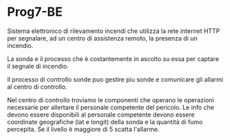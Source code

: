 # Prog7-BE

Sistema elettronico di rilevamento incendi che utilizza la rete internet HTTP per segnalare, ad un centro di assistenza remoto, la presenza di un incendio.

La sonda e il processo che è costantemente in ascolto su essa per captare il segnale di incendio.

Il processo di controllo sonde puo gestire piu sonde e comunicare gli allarmi al centro di controllo.

Nel centro di controllo troviamo le componenti che operano le operazioni necessarie per allertare il personale competente del pericolo. Le info che devono essere disponibili al personale competente devono essere coordinate geografiche (lat e longit) della sonda e la quantità di fumo percepita. Se il livello è maggiore di 5 scatta l'allarme.
